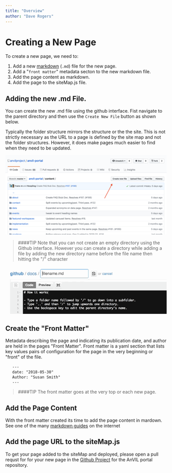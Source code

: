 ```yaml
---
title: "Overview"
author: "Dave Rogers"
---
```


# Creating a New Page

To create a new page, we need to:

1. Add a new [markdown](https://en.wikipedia.org/wiki/Markdown) (`.md`) file for the new page.
1. Add a "`front matter`" metadata secton to the new markdown file.
1. Add the page content as markdown.
1. Add the page to the siteMap.js file.


## Adding the new .md File.

You can create the new .md file  using the github interface.
Fist navigate to the parent directory and then use the `Create New File` button as shown below.

Typically the folder structure mirrors the structure or the the site. This is not strictly necessary as the URL to a page is defined by the site map and not the folder structures. However, it does make pages much easier to find when they need to be updated.

![Create File](./_images/create-new-file.png)

>####TIP
>Note that you can not create an empty directory using the Github interface. However you can create a directory while adding a file by adding the new directory name before the file name then hitting the "/" character

![Create Folder](./_images/create-folder.gif)

## Create the "Front Matter"

Metadata describing the page and indicating its publication date, and author are held in the pages "Front Matter". Front matter is a yaml section that lists key values pairs of configuration for the page in the very beginning or "front" of the file.


 ```
    ---
    date: "2018-05-30"
    Author: "Susan Smith"
    ---
 ```
 
 >####TIP
 >The front matter goes at the very top or each new page.
 
 ## Add the Page Content
 
 With the front matter created its time to add the page content in mardown. See one of the many [markdown guides](https://github.com/adam-p/markdown-here/wiki/Markdown-Cheatsheet) on the internet
 
 ## Add the page URL to the siteMap.js
 To get your page added to the siteMap and deployed, please open a pull requst for for your new page in the [Github Project](https://github.com/anvilproject/anvil-portal/pulls) for the AnVIL portal repository.
 
